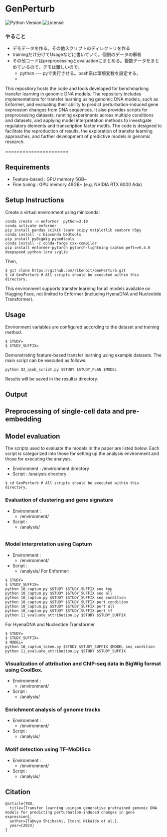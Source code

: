 # GenPerturb
![Python Version](https://img.shields.io/badge/python-3.10%20%7C%203.9%20%7C%203.10-blue)
![License](https://img.shields.io/badge/license-MIT-green)

### やること
- デモデータを作る。その他スクリプトのディレクトリを作る
- trainingだけ分けてUsageなどに書いていく。個別のデータの解析
- その他コードはpreprocessingとevaluationにまとめる。複数データをまとめているので、デモは難しいので。
  - python ---.pyで実行させる。bash系は環境変数を設定する。
  - 

This repository hosts the code and tools developed for benchmarking transfer learning in genomic DNA models. The repository includes implementations for transfer learning using genomic DNA models, such as Enformer, and evaluating their ability to predict perturbation-induced gene expression changes from DNA sequences. It also provides scripts for preprocessing datasets, running experiments across multiple conditions and datasets, and applying model interpretation methods to investigate regulatory elements and transcription factor motifs. The code is designed to facilitate the reproduction of results, the exploration of transfer learning approaches, and further development of predictive models in genomic research.

======================
## Requirements
- Feature-based : GPU memory 5GB~ 
- Fine tuning : GPU memory 49GB~ (e.g. NVIDIA RTX 6000 Ada)

## Setup Instructions
Create a virtual environment using miniconda:
```
conda create -n enformer  python=3.10
conda activate enformer
pip install pandas scikit-learn scipy matplotlib seaborn h5py
conda install -c bioconda bedtools
pip install pyBigWig pybedtools
conda install -c conda-forge cxx-compiler
pip install enformer-pytorch pytorch-lightning captum peft==0.4.0 deepspeed python-lora svglib
```
Then,
```
$ git clone https://github.com/rikenbit/GenPerturb.git
$ cd GenPerturb # All scripts should be executed within this directory.
```

This environment supports transfer learning for all models available on Hugging Face, not limited to Enformer (including HyenaDNA and Nucleotide Transformer).


## Usage
Environment variables are configured according to the dataset and training method.
```
$ STUDY=
$ STUDY_SUFFIX=
```

Demonstrating feature-based transfer learning using example datasets.
The main script can be executed as follows:
```
python 02_qsub_script.py $STUDY $STUDY_PLAN $MODEL
```

Results will be saved in the results/ directory.

## Output


## Preprocessing of single-cell data and pre-embedding

## Model evaluation
The scripts used to evaluate the models in the paper are listed below. Each script is categorized into those for setting up the analysis environment and those for executing the analysis.
- Environment : /environment directory
- Script : /analysis directory
```
$ cd GenPerturb # All scripts should be executed within this directory.
```


### Evaluation of clustering and gene signature
- Environment :
  - /environment/
- Script :
  - /analysis/
```

```

### Model interpretation using Captum
- Environment :
  - /environment/
- Script :
  - /analysis/
For Enformer:
```
$ STUDY=
$ STUDY_SUFFIX=
python 10_captum.py $STUDY $STUDY_SUFFIX seq top
python 10_captum.py $STUDY $STUDY_SUFFIX seq all
python 10_captum.py $STUDY $STUDY_SUFFIX seq condition
python 10_captum.py $STUDY $STUDY_SUFFIX pert condition
python 10_captum.py $STUDY $STUDY_SUFFIX pert all
python 10_captum.py $STUDY $STUDY_SUFFIX pert tf
python 11_evaluate_attribution.py $STUDY $STUDY_SUFFIX
```
For HyenaDNA and Nucleotide Transformer
```
$ STUDY=
$ STUDY_SUFFIX=
$ MODEL=
python 10_captum_token.py $STUDY $STUDY_SUFFIX $MODEL seq condition
python 11_evaluate_attribution.py $STUDY $STUDY_SUFFIX
```

### Visualization of attribution and ChIP-seq data in BigWig format using CoolBox.
- Environment :
  - /environment/
- Script :
  - /analysis/
 
    
### Enrichment analysis of genome tracks
- Environment :
  - /environment/
- Script :
  - /analysis/


### Motif detection using TF-MoDISco
- Environment :
  - /environment/
- Script :
  - /analysis/

## Citation
```
@article{TBD,
  title={Transfer learning usingon generative pretrained genomic DNA models for predicting perturbation-induced changes in gene expression},
  author={Takuya Shiihashi, Itoshi Nikaido et al.},
  year={2024}
}
```

